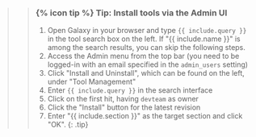 >
>    > ### {% icon tip %} Tip: Install tools via the Admin UI
>    >
>    > 1. Open Galaxy in your browser and type `{{ include.query }}` in the tool search box on the left. If "{{ include.name }}" is among the search results, you can skip the following steps.
>    > 2. Access the Admin menu from the top bar (you need to be logged-in with an email specified in the `admin_users` setting)
>    > 3. Click "Install and Uninstall", which can be found on the left, under "Tool Management"
>    > 4. Enter `{{ include.query }}` in the search interface
>    > 5. Click on the first hit, having `devteam` as owner
>    > 6. Click the "Install" button for the latest revision
>    > 7. Enter "{{ include.section }}" as the target section and click "OK".
>    {: .tip}
>